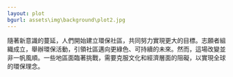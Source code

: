 ```yaml
---
layout: plot
bgurl: assets\img\background\plot2.jpg
---
```

隨著新意識的蔓延，人們開始建立環保社區，共同努力實現更大的目標。志願者組織成立，舉辦環保活動，引領社區邁向更綠色、可持續的未來。然而，這場改變並非一帆風順。一些地區面臨著挑戰，需要克服文化和經濟層面的阻礙，以實現全球的環保理念。